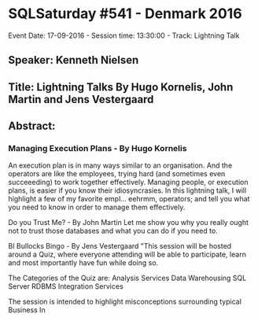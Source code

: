 # SQLSaturday #541 - Denmark 2016
Event Date: 17-09-2016 - Session time: 13:30:00 - Track: Lightning Talk
## Speaker: Kenneth Nielsen
## Title: Lightning Talks By Hugo Kornelis, John Martin and Jens Vestergaard
## Abstract:
### Managing Execution Plans - By Hugo Kornelis
An execution plan is in many ways similar to an organisation. And the operators are like the employees, trying hard (and sometimes even succeeeding) to work together effectively. Managing people, or execution plans, is easier if you know their idiosyncrasies. In this lightning talk, I will highlight a few of my favorite empl... eehrmm, operators; and tell you what you need to know in order to manage them effectively. 

Do you Trust Me? - By John Martin
Let me show you why you really ought not to trust those databases and what you can do if you need to.

BI Bullocks Bingo - By Jens Vestergaard
"This session will be hosted around a Quiz, where everyone attending will be able to participate, learn and most importantly have fun while doing so.

The Categories of the Quiz are:
Analysis Services
Data Warehousing
SQL Server RDBMS
Integration Services 

The session is intended to highlight misconceptions surrounding typical Business In
